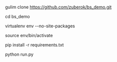 gulim clone https://github.com/zuberok/bs_demo.git

cd bs_demo

virtualenv env --no-site-packages

source env/bin/activate

pip install -r requirements.txt

python run.py
